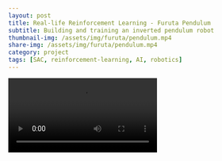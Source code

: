 ```yaml
---
layout: post
title: Real-life Reinforcement Learning - Furuta Pendulum
subtitle: Building and training an inverted pendulum robot
thumbnail-img: /assets/img/furuta/pendulum.mp4
share-img: /assets/img/furuta/pendulum.mp4
category: project
tags: [SAC, reinforcement-learning, AI, robotics]
---
```


![](/assets/img/furuta/pendulum.mp4)
